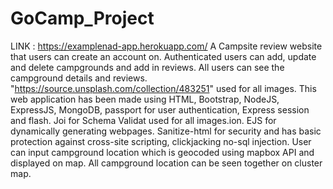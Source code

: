 # GoCamp_Project
LINK : https://examplenad-app.herokuapp.com/
A Campsite review website that users can create an account on. Authenticated users can add, update and delete campgrounds and add in reviews. All users can see the campground details and reviews.
"https://source.unsplash.com/collection/483251" used for all images.
This web application has been made using HTML, Bootstrap, NodeJS, ExpressJS, MongoDB, passport for user authentication, Express session and flash. Joi for Schema Validat used for all images.ion. EJS for dynamically generating webpages. Sanitize-html for security and has basic protection against cross-site scripting, clickjacking no-sql injection. 
User can input campground location which is geocoded using mapbox API and displayed on map. All campground location can be seen together on cluster map. 
